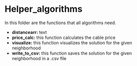 # Helper_algorithms

In this folder are the functions that all algorithms need.

* **distancearr:** text
* **price_calc:** this function calculates the cable price
* **visualize:** this function visualizes the solution for the given neighborhood
* **write_to_csv:** this function saves the solution for the given neighborhood in a .csv file
